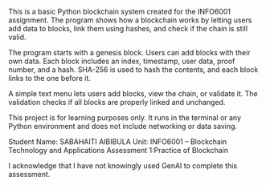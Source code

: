 This is a basic Python blockchain system created for the INFO6001 assignment. The program shows how a blockchain works by letting users add data to blocks, link them using hashes, and check if the chain is still valid.

The program starts with a genesis block. Users can add blocks with their own data. Each block includes an index, timestamp, user data, proof number, and a hash. SHA-256 is used to hash the contents, and each block links to the one before it.

A simple text menu lets users add blocks, view the chain, or validate it. The validation checks if all blocks are properly linked and unchanged. 

This project is for learning purposes only. It runs in the terminal or any Python environment and does not include networking or data saving.

Student Name: SABAHAITI AIBIBULA 
Unit: INFO6001 – Blockchain Technology and Applications
Assessment 1:Practice of Blockchain

I acknowledge that I have not knowingly used GenAI to complete this assessment.
